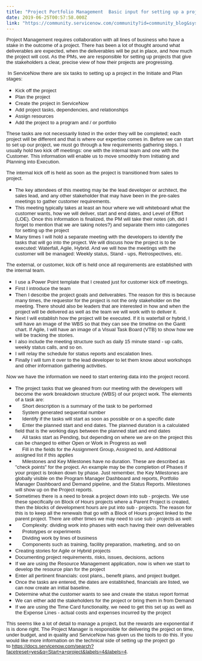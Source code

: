 ```yaml
---
title: "Project Portfolio Management  Basic input for setting up a project"
date: 2019-06-25T00:57:58.000Z
link: "https://community.servicenow.com/community?id=community_blog&sys_id=565c44f0db967b40a39a0b55ca96193b"
---
```

<p><span style="font-family: arial, helvetica, sans-serif; font-size: 10pt;">Project Management requires collaboration with all lines of business who have a stake in the outcome of a project. There has been a lot of thought around what deliverables are expected, when the deliverables will be put in place, and how much the project will cost. As the PMs, we are responsible for setting up projects that give the stakeholders a clear, precise view of how their projects are progressing. </span></p>
<p><span style="font-family: arial, helvetica, sans-serif; font-size: 10pt;"> In ServiceNow there are six tasks to setting up a project in the Initiate and Plan stages:</span></p>
<ul><li><span style="font-family: arial, helvetica, sans-serif; font-size: 10pt;">Kick off the project</span></li><li><span style="font-family: arial, helvetica, sans-serif; font-size: 10pt;">Plan the project</span></li><li><span style="font-family: arial, helvetica, sans-serif; font-size: 10pt;">Create the project in ServiceNow</span></li><li><span style="font-family: arial, helvetica, sans-serif; font-size: 10pt;">Add project tasks, dependencies, and relationships</span></li><li><span style="font-family: arial, helvetica, sans-serif; font-size: 10pt;">Assign resources</span></li><li><span style="font-family: arial, helvetica, sans-serif; font-size: 10pt;">Add the project to a program and / or portfolio</span></li></ul>
<p><span style="font-family: arial, helvetica, sans-serif; font-size: 10pt;">These tasks are not necessarily listed in the order they will be completed; each project will be different and that is where our expertise comes in. Before we can start to set up our project, we must go through a few requirements gathering steps. </span><span style="font-family: arial, helvetica, sans-serif; font-size: 10pt;">I usually hold two kick off meetings: one with the internal team and one with the Customer. This information will enable us to move smoothly from Initiating and Planning into Execution. </span></p>
<p><span style="font-family: arial, helvetica, sans-serif; font-size: 10pt;">T</span><span style="font-family: arial, helvetica, sans-serif; font-size: 10pt;">he internal kick off is held as soon as the project is transitioned from sales to project.</span></p>
<ul><li><span style="font-family: arial, helvetica, sans-serif; font-size: 10pt;">The key attendees of this meeting may be the lead developer or architect, the sales lead, and any other stakeholder that may have been in the pre-sales meetings to gather customer requirements. </span></li><li><span style="font-family: arial, helvetica, sans-serif; font-size: 10pt;">This meeting typically takes at least an hour where we will whiteboard what the customer wants, how we will deliver, start and end dates, and Level of Effort (LOE). Once this information is finalized, the PM will take their notes (oh, did I forget to mention that we are taking notes?) and separate them into categories for setting up the project </span></li><li><span style="font-family: arial, helvetica, sans-serif; font-size: 10pt;">Many times I will hold a separate meeting with the developers to identify the tasks that will go into the project. We will discuss how the project is to be executed: Waterfall, Agile, Hybrid. And we will how the meetings with the customer will be managed: Weekly status, Stand - ups, Retrospectives, etc. </span></li></ul>
<p><span style="font-family: arial, helvetica, sans-serif; font-size: 10pt;">The external, or customer, kick off is held once all requirements are established with the internal team. </span></p>
<ul><li><span style="font-family: arial, helvetica, sans-serif; font-size: 10pt;">I use a Power Point template that I created just for customer kick off meetings. </span></li><li><span style="font-family: arial, helvetica, sans-serif; font-size: 10pt;">First I introduce the team </span></li><li><span style="font-family: arial, helvetica, sans-serif; font-size: 10pt;">Then I describe the project goals and deliverables. The reason for this is because many times, the requestor for the project is not the only stakeholder on the meeting. There should also be leaders that are interested in how and when the project will be delivered as well as the team we will work with to deliver it. </span></li><li><span style="font-family: arial, helvetica, sans-serif; font-size: 10pt;">Next I will establish how the project will be executed. If it is waterfall or hybrid, I will have an image of the WBS so that they can see the timeline on the Gantt chart. If Agile, I will have an image of a Visual Task Board (VTB) to show how we will be tracking the stories. </span></li><li><span style="font-family: arial, helvetica, sans-serif; font-size: 10pt;">I also include the meeting structure such as daily 15 minute stand - up calls, weekly status calls, and so on. </span></li><li><span style="font-family: arial, helvetica, sans-serif; font-size: 10pt;">I will relay the schedule for status reports and escalation lines. </span></li><li><span style="font-family: arial, helvetica, sans-serif; font-size: 10pt;">Finally I will turn it over to the lead developer to let them know about workshops and other information gathering activities. </span></li></ul>
<p><span style="font-family: &#39;arial black&#39;, &#39;avant garde&#39;;"><span style="font-family: arial, helvetica, sans-serif; font-size: 10pt;">Now we have the information we need to start entering data into the project record. </span><br /></span></p>
<ul><li><span style="font-family: arial, helvetica, sans-serif;"><span style="font-size: 13.3333px;">The project tasks that we gleaned from our meeting with the developers will become the work breakdown structure (WBS) of our project work. The elements of a task are:</span></span></li><li><span style="font-family: arial, helvetica, sans-serif;"><span style="font-size: 13.3333px;">     Short description is a summary of the task to be performed</span></span></li><li><span style="font-family: arial, helvetica, sans-serif;"><span style="font-size: 13.3333px;">     System generated sequential number</span></span></li><li><span style="font-family: arial, helvetica, sans-serif;"><span style="font-size: 13.3333px;">     Identify if the tasks will start as soon as possible or on a specific date</span></span></li><li><span style="font-family: arial, helvetica, sans-serif;"><span style="font-size: 13.3333px;">     Enter the planned start and end dates. The planned duration is a calculated field that is the working days between the planned start and end dates</span></span></li><li><span style="font-family: arial, helvetica, sans-serif;"><span style="font-size: 13.3333px;">     All tasks start as Pending, but depending on where we are on the project this can be changed to either Open or Work in Progress as well</span></span></li><li><span style="font-family: arial, helvetica, sans-serif;"><span style="font-size: 13.3333px;">     Fill in the fields for the Assignment Group, Assigned to, and Additional assigned list if this applies</span></span></li><li><span style="font-family: arial, helvetica, sans-serif;"><span style="font-size: 13.3333px;">     Milestones and Key Milestones have no duration. These are described as &#34;check points&#34; for the project. An example may be the completion of Phases if your project is broken down by phase. Just remember, the Key Milestones are globally visible on the Program Manager Dashboard and reports, Portfolio Manager Dashboard and Demand pipeline, and the Status Reports. Milestones will show up on the Project reports. </span></span></li><li><span style="font-family: arial, helvetica, sans-serif;"><span style="font-size: 13.3333px;">Sometimes there is a need to break a project down into sub - projects. We use these specifically on Block of Hours projects where a Parent Project is created, then the blocks of development hours are put into sub - projects. The reason for this is to keep all the renewals that go with a Block of Hours project linked to the parent project. There are other times we may need to use sub - projects as well:</span></span></li><li><span style="font-family: arial, helvetica, sans-serif;"><span style="font-size: 13.3333px;">     Complexity: dividing work into phases with each having their own deliverables</span></span></li><li><span style="font-family: arial, helvetica, sans-serif;"><span style="font-size: 13.3333px;">     Prototypes or experiments</span></span></li><li><span style="font-family: arial, helvetica, sans-serif;"><span style="font-size: 13.3333px;">     Dividing work by lines of business</span></span></li><li><span style="font-family: arial, helvetica, sans-serif;"><span style="font-size: 13.3333px;">     Components such as training, facility preparation, marketing, and so on</span></span></li><li><span style="font-family: arial, helvetica, sans-serif;"><span style="font-size: 13.3333px;">Creating stories for Agile or Hybrid projects</span></span></li><li><span style="font-family: arial, helvetica, sans-serif;"><span style="font-size: 13.3333px;">Documenting project requirements, risks, issues, decisions, actions</span></span></li><li><span style="font-family: arial, helvetica, sans-serif;"><span style="font-size: 13.3333px;">If we are using the Resource Management application, now is when we start to develop the resource plan for the project</span></span></li><li><span style="font-family: arial, helvetica, sans-serif;"><span style="font-size: 13.3333px;">Enter all pertinent financials: cost plans,, benefit plans, and project budget. </span></span></li><li><span style="font-family: arial, helvetica, sans-serif;"><span style="font-size: 13.3333px;">Once the tasks are entered, the dates are established, financials are listed, we can now create an initial baseline. </span></span></li><li><span style="font-family: arial, helvetica, sans-serif;"><span style="font-size: 13.3333px;">Determine what the customer wants to see and create the status report format</span></span></li><li><span style="font-family: arial, helvetica, sans-serif;"><span style="font-size: 13.3333px;">We can either add the stakeholders for the project or bring them in from Demand</span></span></li><li><span style="font-family: arial, helvetica, sans-serif;"><span style="font-size: 13.3333px;">If we are using the Time Card functionality, we need to get this set up as well as the Expense Lines - actual costs and expenses incurred by the project</span></span></li></ul>
<p><span style="font-family: arial, helvetica, sans-serif;"><span style="font-size: 13.3333px;">This seems like a lot of detail to manage a project, but the rewards are exponential if is is done right. The Project Manager is responsible for delivering the project on time, under budget, and in quality and ServiceNow has given us the tools to do this. If you would like more information on the technical side of setting up the project go to <a href="https://docs.servicenow.com/search?facetreset&#61;yes&amp;q&#61;Start&#43;a&#43;project&amp;labels&#61;4&amp;labels&#61;4" rel="nofollow">https://docs.servicenow.com/search?facetreset&#61;yes&amp;q&#61;Start&#43;a&#43;project&amp;labels&#61;4&amp;labels&#61;4</a>. </span></span></p>